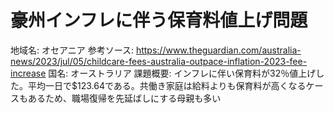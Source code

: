 # 豪州インフレに伴う保育料値上げ問題

地域名: オセアニア
参考ソース: https://www.theguardian.com/australia-news/2023/jul/05/childcare-fees-australia-outpace-inflation-2023-fee-increase
国名: オーストラリア
課題概要: インフレに伴い保育料が32％値上げした。平均一日で$123.64である。共働き家庭は給料よりも保育料が高くなるケースもあるため、職場復帰を先延ばしにする母親も多い